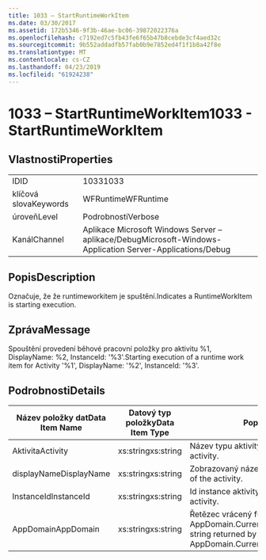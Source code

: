 ```yaml
---
title: 1033 – StartRuntimeWorkItem
ms.date: 03/30/2017
ms.assetid: 172b5346-9f3b-46ae-bc06-39872022376a
ms.openlocfilehash: c7192ed7c5fb43fe6f65b47b8cebde3cf4aed32c
ms.sourcegitcommit: 9b552addadfb57fab0b9e7852ed4f1f1b8a42f8e
ms.translationtype: MT
ms.contentlocale: cs-CZ
ms.lasthandoff: 04/23/2019
ms.locfileid: "61924238"
---
```

# <a name="1033---startruntimeworkitem"></a><span data-ttu-id="d9eb2-102">1033 – StartRuntimeWorkItem</span><span class="sxs-lookup"><span data-stu-id="d9eb2-102">1033 - StartRuntimeWorkItem</span></span>
## <a name="properties"></a><span data-ttu-id="d9eb2-103">Vlastnosti</span><span class="sxs-lookup"><span data-stu-id="d9eb2-103">Properties</span></span>  
  
|||  
|-|-|  
|<span data-ttu-id="d9eb2-104">ID</span><span class="sxs-lookup"><span data-stu-id="d9eb2-104">ID</span></span>|<span data-ttu-id="d9eb2-105">1033</span><span class="sxs-lookup"><span data-stu-id="d9eb2-105">1033</span></span>|  
|<span data-ttu-id="d9eb2-106">klíčová slova</span><span class="sxs-lookup"><span data-stu-id="d9eb2-106">Keywords</span></span>|<span data-ttu-id="d9eb2-107">WFRuntime</span><span class="sxs-lookup"><span data-stu-id="d9eb2-107">WFRuntime</span></span>|  
|<span data-ttu-id="d9eb2-108">úroveň</span><span class="sxs-lookup"><span data-stu-id="d9eb2-108">Level</span></span>|<span data-ttu-id="d9eb2-109">Podrobnosti</span><span class="sxs-lookup"><span data-stu-id="d9eb2-109">Verbose</span></span>|  
|<span data-ttu-id="d9eb2-110">Kanál</span><span class="sxs-lookup"><span data-stu-id="d9eb2-110">Channel</span></span>|<span data-ttu-id="d9eb2-111">Aplikace Microsoft Windows Server – aplikace/Debug</span><span class="sxs-lookup"><span data-stu-id="d9eb2-111">Microsoft-Windows-Application Server-Applications/Debug</span></span>|  
  
## <a name="description"></a><span data-ttu-id="d9eb2-112">Popis</span><span class="sxs-lookup"><span data-stu-id="d9eb2-112">Description</span></span>  
 <span data-ttu-id="d9eb2-113">Označuje, že že runtimeworkitem je spuštění.</span><span class="sxs-lookup"><span data-stu-id="d9eb2-113">Indicates a RuntimeWorkItem is starting execution.</span></span>  
  
## <a name="message"></a><span data-ttu-id="d9eb2-114">Zpráva</span><span class="sxs-lookup"><span data-stu-id="d9eb2-114">Message</span></span>  
 <span data-ttu-id="d9eb2-115">Spouštění provedení běhové pracovní položky pro aktivitu %1, DisplayName: %2, InstanceId: '%3'.</span><span class="sxs-lookup"><span data-stu-id="d9eb2-115">Starting execution of a runtime work item for Activity '%1', DisplayName: '%2', InstanceId: '%3'.</span></span>  
  
## <a name="details"></a><span data-ttu-id="d9eb2-116">Podrobnosti</span><span class="sxs-lookup"><span data-stu-id="d9eb2-116">Details</span></span>  
  
|<span data-ttu-id="d9eb2-117">Název položky dat</span><span class="sxs-lookup"><span data-stu-id="d9eb2-117">Data Item Name</span></span>|<span data-ttu-id="d9eb2-118">Datový typ položky</span><span class="sxs-lookup"><span data-stu-id="d9eb2-118">Data Item Type</span></span>|<span data-ttu-id="d9eb2-119">Popis</span><span class="sxs-lookup"><span data-stu-id="d9eb2-119">Description</span></span>|  
|--------------------|--------------------|-----------------|  
|<span data-ttu-id="d9eb2-120">Aktivita</span><span class="sxs-lookup"><span data-stu-id="d9eb2-120">Activity</span></span>|<span data-ttu-id="d9eb2-121">xs:string</span><span class="sxs-lookup"><span data-stu-id="d9eb2-121">xs:string</span></span>|<span data-ttu-id="d9eb2-122">Název typu aktivity.</span><span class="sxs-lookup"><span data-stu-id="d9eb2-122">The type name of the activity.</span></span>|  
|<span data-ttu-id="d9eb2-123">displayName</span><span class="sxs-lookup"><span data-stu-id="d9eb2-123">DisplayName</span></span>|<span data-ttu-id="d9eb2-124">xs:string</span><span class="sxs-lookup"><span data-stu-id="d9eb2-124">xs:string</span></span>|<span data-ttu-id="d9eb2-125">Zobrazovaný název aktivity.</span><span class="sxs-lookup"><span data-stu-id="d9eb2-125">The display name of the activity.</span></span>|  
|<span data-ttu-id="d9eb2-126">InstanceId</span><span class="sxs-lookup"><span data-stu-id="d9eb2-126">InstanceId</span></span>|<span data-ttu-id="d9eb2-127">xs:string</span><span class="sxs-lookup"><span data-stu-id="d9eb2-127">xs:string</span></span>|<span data-ttu-id="d9eb2-128">Id instance aktivity.</span><span class="sxs-lookup"><span data-stu-id="d9eb2-128">The instance id of the activity.</span></span>|  
|<span data-ttu-id="d9eb2-129">AppDomain</span><span class="sxs-lookup"><span data-stu-id="d9eb2-129">AppDomain</span></span>|<span data-ttu-id="d9eb2-130">xs:string</span><span class="sxs-lookup"><span data-stu-id="d9eb2-130">xs:string</span></span>|<span data-ttu-id="d9eb2-131">Řetězec vrácený funkcí AppDomain.CurrentDomain.FriendlyName.</span><span class="sxs-lookup"><span data-stu-id="d9eb2-131">The string returned by AppDomain.CurrentDomain.FriendlyName.</span></span>|
